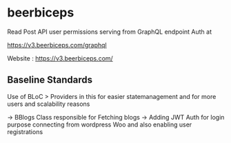 # beerbiceps

Read Post API  user permissions serving from GraphQL endpoint Auth at 

https://v3.beerbiceps.com/graphql

Website : https://v3.beerbiceps.com/

## Baseline Standards

Use of BLoC > Providers in this for easier statemanagement and for more users and scalability reasons

-> BBlogs Class responsible for Fetching blogs 
-> Adding JWT Auth for login purpose connecting from wordpress Woo and also enabling user registrations
